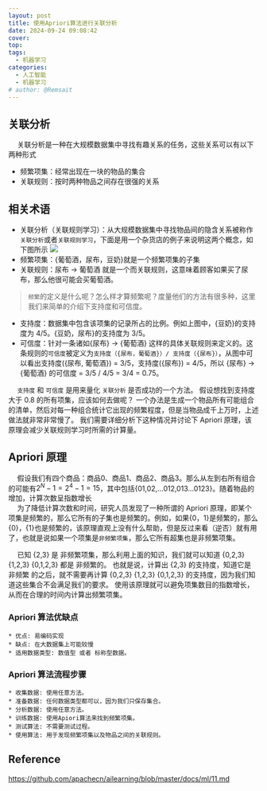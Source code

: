 ```yaml
---
layout: post
title: 使用Apriori算法进行关联分析
date: 2024-09-24 09:08:42
cover: 
top: 
tags: 
  - 机器学习
categories: 
  - 人工智能
  - 机器学习
# author: @Remsait
---
```

## 关联分析
&emsp; 关联分析是一种在大规模数据集中寻找有趣关系的任务，这些关系可以有以下两种形式  
- 频繁项集：经常出现在一块的物品的集合
- 关联规则：按时两种物品之间存在很强的关系

## 相关术语
- 关联分析（关联规则学习）：从大规模数据集中寻找物品间的隐含关系被称作`关联分析`或者`关联规则学习`，下面是用一个杂货店的例子来说明这两个概念，如下图所示
![](https://cdn.jsdelivr.net/gh/remnantsaint/hexoImage@main/202409240920933.png)
- 频繁项集：{葡萄酒，尿布，豆奶}就是一个频繁项集的子集
- 关联规则：尿布 -> 葡萄酒 就是一个而关联规则，这意味着顾客如果买了尿布，那么他很可能会买葡萄酒。
>`频繁`的定义是什么呢？怎么样才算频繁呢？度量他们的方法有很多种，这里我们来简单的介绍下支持度和可信度。

- 支持度：数据集中包含该项集的记录所占的比例。例如上图中，{豆奶}的支持度为 4/5。{豆奶，尿布}的支持度为 3/5。
- 可信度：针对一条诸如{尿布} -> {葡萄酒} 这样的具体关联规则来定义的。这条规则的`可信度`被定义为`支持度（{尿布，葡萄酒}）/ 支持度（{尿布}）`，从图中可以看出支持度({尿布, 葡萄酒}) = 3/5，支持度({尿布}) = 4/5，所以 {尿布} -> {葡萄酒} 的可信度 = 3/5 / 4/5 = 3/4 = 0.75。

&emsp; `支持度` 和 `可信度` 是用来量化 `关联分析` 是否成功的一个方法。 假设想找到支持度大于 0.8 的所有项集，应该如何去做呢？ 一个办法是生成一个物品所有可能组合的清单，然后对每一种组合统计它出现的频繁程度，但是当物品成千上万时，上述做法就非常非常慢了。 我们需要详细分析下这种情况并讨论下 Apriori 原理，该原理会减少关联规则学习时所需的计算量。

## Apriori 原理
&emsp; 假设我们有四个商品：商品0、商品1、商品2、商品3。那么从左到右所有组合的可能有$2^N - 1 = 2^4 - 1 = 15$，其中包括{01,02,...012,013...0123}。随着物品的增加，计算次数呈指数增长  
&emsp; 为了降低计算次数和时间，研究人员发现了一种所谓的 Apriori 原理，即某个项集是频繁的，那么它所有的子集也是频繁的。例如，如果{0，1}是频繁的，那么{0}，{1}也是频繁的，该原理直观上没有什么帮助，但是反过来看（逆否）就有用了，也就是说如果一个项集是`非频繁项集`，那么它所有超集也是非频繁项集。  

&emsp; 已知 {2,3} 是 非频繁项集，那么利用上面的知识，我们就可以知道 {0,2,3} {1,2,3} {0,1,2,3} 都是 非频繁的。 也就是说，计算出 {2,3} 的支持度，知道它是 非频繁 的之后，就不需要再计算 {0,2,3} {1,2,3} {0,1,2,3} 的支持度，因为我们知道这些集合不会满足我们的要求。 使用该原理就可以避免项集数目的指数增长，从而在合理的时间内计算出频繁项集。 

### Apriori 算法优缺点
```text
* 优点: 易编码实现
* 缺点: 在大数据集上可能较慢
* 适用数据类型: 数值型 或者 标称型数据。
```

### Apriori 算法流程步骤
```text
* 收集数据: 使用任意方法。
* 准备数据: 任何数据类型都可以，因为我们只保存集合。
* 分析数据: 使用任意方法。
* 训练数据: 使用Apiori算法来找到频繁项集。
* 测试算法: 不需要测试过程。
* 使用算法: 用于发现频繁项集以及物品之间的关联规则。
```





















## Reference
<https://github.com/apachecn/ailearning/blob/master/docs/ml/11.md>